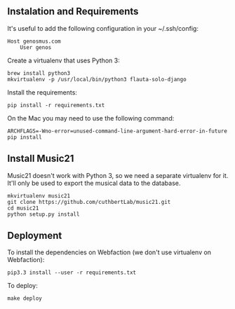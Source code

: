 ## Instalation and Requirements

It's useful to add the following configuration in your ~/.ssh/config:

	Host genosmus.com
  		User genos

Create a virtualenv that uses Python 3:

	brew install python3
	mkvirtualenv -p /usr/local/bin/python3 flauta-solo-django

Install the requirements:

	pip install -r requirements.txt


On the Mac you may need to use the following command:

	ARCHFLAGS=-Wno-error=unused-command-line-argument-hard-error-in-future pip install


## Install Music21

Music21 doesn't work with Python 3, so we need a separate virtualenv for it.
It'll only be used to export the musical data to the database.

    mkvirtualenv music21
    git clone https://github.com/cuthbertLab/music21.git
    cd music21
    python setup.py install


## Deployment

To install the dependencies on Webfaction (we don't use virtualenv on Webfaction):

    pip3.3 install --user -r requirements.txt

To deploy:

	make deploy
